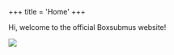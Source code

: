 +++
title = 'Home'
+++

Hi, welcome to the official Boxsubmus website!

<img src="/images/home/hello.png" class="allyway">